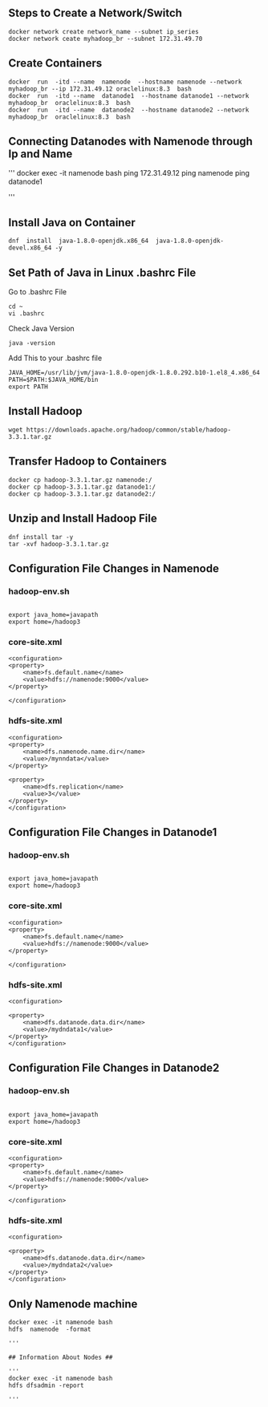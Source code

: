 ## Steps to Create a Network/Switch ##



```
docker network create network_name --subnet ip_series
docker network ceate myhadoop_br --subnet 172.31.49.70
```



## Create Containers ##



```
docker  run  -itd --name  namenode  --hostname namenode --network myhadoop_br --ip 172.31.49.12 oraclelinux:8.3  bash  
docker  run  -itd --name  datanode1  --hostname datanode1 --network myhadoop_br  oraclelinux:8.3  bash 
docker  run  -itd --name  datanode2  --hostname datanode2 --network myhadoop_br  oraclelinux:8.3  bash 
``` 



## Connecting Datanodes with Namenode through Ip and Name ##


'''
docker exec -it namenode bash 
ping 172.31.49.12
ping namenode
ping datanode1

'''

## Install Java on Container ##



```
dnf  install  java-1.8.0-openjdk.x86_64  java-1.8.0-openjdk-devel.x86_64 -y
``` 



## Set Path of Java in Linux .bashrc File ##



Go to .bashrc File
```
cd ~
vi .bashrc
```
Check Java Version
```
java -version
```
Add This to your .bashrc file 
```
JAVA_HOME=/usr/lib/jvm/java-1.8.0-openjdk-1.8.0.292.b10-1.el8_4.x86_64
PATH=$PATH:$JAVA_HOME/bin
export PATH
```



## Install Hadoop ##



```
wget https://downloads.apache.org/hadoop/common/stable/hadoop-3.3.1.tar.gz
```



## Transfer Hadoop to Containers ##



```
docker cp hadoop-3.3.1.tar.gz namenode:/
docker cp hadoop-3.3.1.tar.gz datanode1:/
docker cp hadoop-3.3.1.tar.gz datanode2:/
```


## Unzip and Install Hadoop File ##



```
dnf install tar -y
tar -xvf hadoop-3.3.1.tar.gz
```


## Configuration File Changes in Namenode ##


### hadoop-env.sh 

```

export java_home=javapath
export home=/hadoop3

```

### core-site.xml 

```
<configuration>
<property>
	<name>fs.default.name</name>
	<value>hdfs://namenode:9000</value>
</property>

</configuration>
```

### hdfs-site.xml 

```
<configuration>
<property>
	<name>dfs.namenode.name.dir</name>
	<value>/mynndata</value>
</property>

<property>
	<name>dfs.replication</name>
	<value>3</value>
</property>
</configuration>
```


## Configuration File Changes in Datanode1 ##


### hadoop-env.sh 

```

export java_home=javapath
export home=/hadoop3

```

### core-site.xml 

```
<configuration>
<property>
	<name>fs.default.name</name>
	<value>hdfs://namenode:9000</value>
</property>

</configuration>
```



### hdfs-site.xml 

```
<configuration>

<property>
	<name>dfs.datanode.data.dir</name>
	<value>/mydndata1</value>
</property>
</configuration>
```


## Configuration File Changes in Datanode2 ##


### hadoop-env.sh 

```

export java_home=javapath
export home=/hadoop3

```

### core-site.xml 

```
<configuration>
<property>
	<name>fs.default.name</name>
	<value>hdfs://namenode:9000</value>
</property>

</configuration>
```



### hdfs-site.xml 

```
<configuration>

<property>
	<name>dfs.datanode.data.dir</name>
	<value>/mydndata2</value>
</property>
</configuration>
```

## Only Namenode machine ##

```
docker exec -it namenode bash
hdfs  namenode  -format 

'''

## Information About Nodes ##

'''
docker exec -it namenode bash
hdfs dfsadmin -report 

'''
